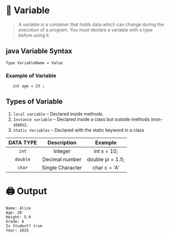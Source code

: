 # **🧠 Variable**

>A variable is a container that holds data which can change during the execution of a program. You must declare a variable with a type before using it

##  **java Variable Syntax**

 `Type VariableName = Value `

### Example of Variable

 ```
    int age = 23 ;
 ``` 


## **Types of Variable**
1. `local variable` – Declared inside methods.
2. `Instance variable` – Declared inside a class but outside methods (non-static).
3. `Static Variables` – Declared with the static keyword in a class 


|   DATA TYPE     |   Description       |   Example       |
|:---------------:|:-------------------:|:---------------:|
| `int`           |    Integer          | int x = 10;     |
| `double`        |    Decimal number   | double pi = 1.5;|
| `char`          | Single Character    | char c = 'A'    |


# **🖨️ Output**

```
Name: Alice
Age: 20
Height: 5.9
Grade: A
Is Student? true
Year: 2025

```